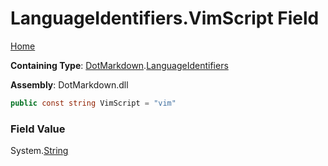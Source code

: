 # LanguageIdentifiers\.VimScript Field

[Home](../../../README.md)

**Containing Type**: [DotMarkdown](../../README.md)\.[LanguageIdentifiers](../README.md)

**Assembly**: DotMarkdown\.dll

```csharp
public const string VimScript = "vim"
```

### Field Value

System\.[String](https://docs.microsoft.com/en-us/dotnet/api/system.string)